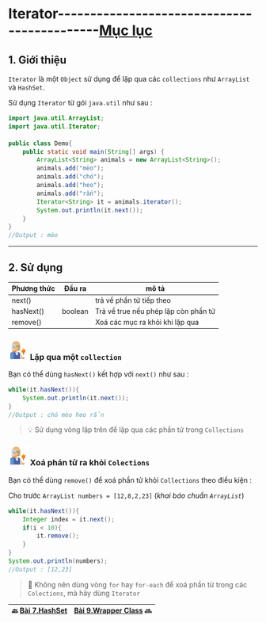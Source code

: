 # Iterator--------------------------------------------[Mục lục](https://github.com/Zenfection/Java)

## 1. Giới thiệu

`Iterator` là một `Object` sử dụng để lặp qua các `collections` như `ArrayList` và `HashSet`. 

Sử dụng `Iterator` từ gói `java.util` như sau : 

```java
import java.util.ArrayList;
import java.util.Iterator;

public class Demo{
    public static void main(String[] args) {
        ArrayList<String> animals = new ArrayList<String>();
        animals.add("mèo");
        animals.add("chó");
        animals.add("heo");
        animals.add("rắn");
        Iterator<String> it = animals.iterator();
        System.out.println(it.next());
    }
}
//Output : mèo
```

---

## 2. Sử dụng

| Phương thức | Đầu ra  | mô tả                                |
| ----------- | ------- | ------------------------------------ |
| next()      |         | trả về phần tử tiếp theo             |
| hasNext()   | boolean | Trả về true nếu phép lặp còn phần tử |
| remove()    |         | Xoá các mục ra khỏi khi lặp qua      |

### ![Professor Malepng](https://raw.githubusercontent.com/Zenfection/Image/master/2021/02/08-17-36-14-Professor%20Male.png) Lặp qua một `collection`

Bạn có thể dùng `hasNext()` kết hợp với `next()` như sau : 

```java
while(it.hasNext()){
    System.out.println(it.next());
}
//Output : chó mèo heo rắn
```

> 💡 Sử dụng vòng lặp trên để lặp qua các phần tử trong `Collections`

### ![Professor Malepng](https://raw.githubusercontent.com/Zenfection/Image/master/2021/02/08-17-36-14-Professor%20Male.png) Xoá phán tử ra khỏi `Colections`

Bạn có thể dùng `remove()` để xoá phần tử khỏi `Collections` theo điều kiện : 

Cho trước `ArrayList numbers = [12,8,2,23]` (*khai báo chuẩn `ArrayList`*)

```java
while(it.hasNext()){
    Integer index = it.next();
    if(i < 10){
        it.remove();
    }
}
System.out.println(numbers);
//Output : [12,23]
```

> 🚀 Không nên dùng vòng `for` hay `for-each` để xoá phần tử trong các `Colections`, mà hãy dùng `Iterator`

| 🔙  [Bài 7.HashSet](https://github.com/Zenfection/Java/blob/master/Java%20Advaced/7.HashSet.md) | [Bài 9.Wrapper Class](https://github.com/Zenfection/Java/blob/master/Java%20Advaced/9.WrapperClases.md) 🔜  |
| ----------------------------------------------------------------------------------------------- | --- |
